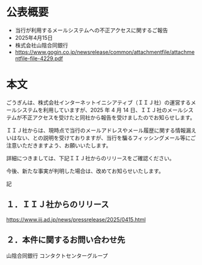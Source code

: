 # 公表概要
- 当行が利用するメールシステムへの不正アクセスに関するご報告
- 2025年4月15日
- 株式会社山陰合同銀行
- https://www.gogin.co.jp/newsrelease/common/attachmentfile/attachmentfile-file-4229.pdf

# 本文
ごうぎんは、株式会社インターネットイニシアティブ（ＩＩＪ社）の運営するメールシステムを利用していますが、2025 年 4 月 14 日、ＩＩＪ社のメールシステムが不正アクセスを受けたと同社から報告を受けましたのでお知らせします。

ＩＩＪ社からは、現時点で当行のメールアドレスやメール履歴に関する情報漏えいはない、との説明を受けておりますが、当行を騙るフィッシングメール等にご注意いただきますよう、お願いいたします。

詳細につきましては、下記ＩＩＪ社からのリリースをご確認ください。

今後、新たな事実が判明した場合は、改めてお知らせいたします。

記

## １．ＩＩＪ社からのリリース
https://www.iij.ad.jp/news/pressrelease/2025/0415.html

## ２．本件に関するお問い合わせ先
山陰合同銀行 コンタクトセンターグループ
